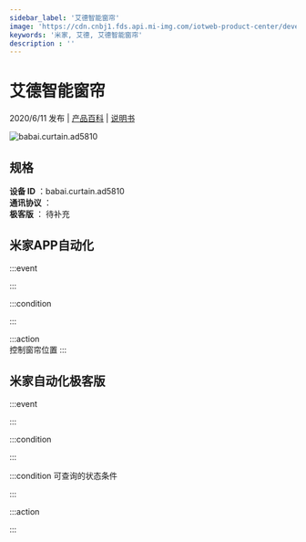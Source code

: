 ```yaml
---
sidebar_label: '艾德智能窗帘'
image: 'https://cdn.cnbj1.fds.api.mi-img.com/iotweb-product-center/developer_1589249617706eodeBiqM.png?GalaxyAccessKeyId=AKVGLQWBOVIRQ3XLEW&Expires=9223372036854775807&Signature=epjH0QLB1pUYKq4u1MU45yLMTtw='
keywords: '米家, 艾德, 艾德智能窗帘'
description : ''
---
```

# 艾德智能窗帘

2020/6/11 发布 | [产品百科](https://home.mi.com/webapp/content/baike/product/index.html?model=babai.curtain.ad5810/) | [说明书](https://home.mi.com/views/introduction.html?model=babai.curtain.ad5810&region=cn)

![babai.curtain.ad5810](https://cdn.cnbj1.fds.api.mi-img.com/iotweb-product-center/developer_1589249617706eodeBiqM.png?GalaxyAccessKeyId=AKVGLQWBOVIRQ3XLEW&Expires=9223372036854775807&Signature=epjH0QLB1pUYKq4u1MU45yLMTtw=)

## 规格  
> 
**设备 ID** ：babai.curtain.ad5810  
**通讯协议** ：  
**极客版**  ： 待补充 


## 米家APP自动化  

:::event  

:::

:::condition  

:::

:::action   
控制窗帘位置
:::

## 米家自动化极客版  

:::event  

:::

:::condition  

:::

:::condition 可查询的状态条件  

:::

:::action  

:::

        
